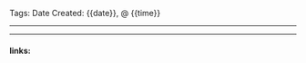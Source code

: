 
Tags: 
Date Created:  {{date}}, @ {{time}}

------------------------------------------










---------------------
#### links:
